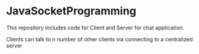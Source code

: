 # JavaSocketProgramming
This repository includes code for Client and Server for chat application. 

Clients can talk to n number of other clients via connecting to a centralized server
